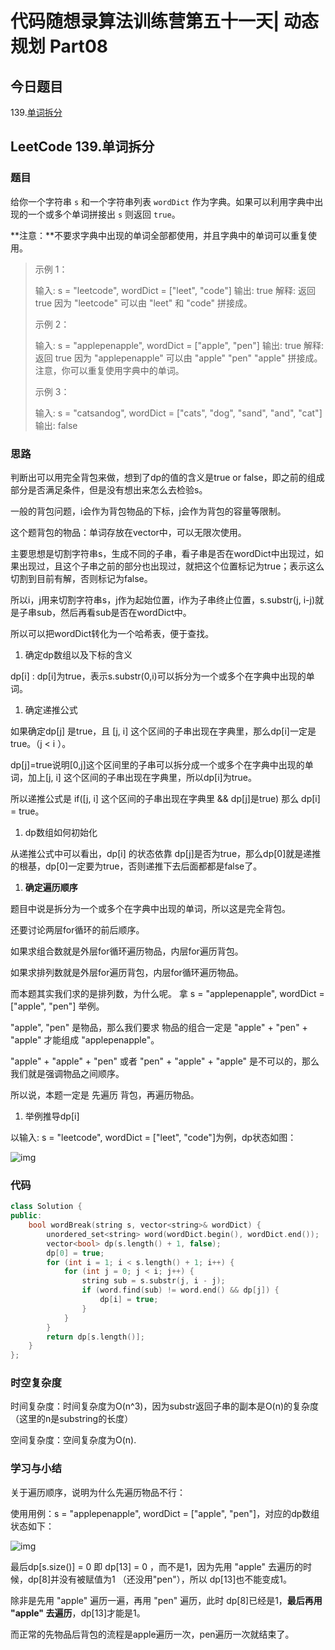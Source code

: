 # 代码随想录算法训练营第五十一天| 动态规划 Part08

## 今日题目

139.[单词拆分](https://leetcode.cn/problems/word-break/)

## LeetCode 139.单词拆分

### 题目

给你一个字符串 `s` 和一个字符串列表 `wordDict` 作为字典。如果可以利用字典中出现的一个或多个单词拼接出 `s` 则返回 `true`。

**注意：**不要求字典中出现的单词全部都使用，并且字典中的单词可以重复使用。

> 示例 1：
>
> 输入: s = "leetcode", wordDict = ["leet", "code"] 输出: true 解释: 返回 true 因为 "leetcode" 可以由 "leet" 和 "code" 拼接成。
>
> 示例 2：
>
> 输入: s = "applepenapple", wordDict = ["apple", "pen"] 输出: true 解释: 返回 true 因为 "applepenapple" 可以由 "apple" "pen" "apple" 拼接成。     注意，你可以重复使用字典中的单词。
>
> 示例 3：
>
> 输入: s = "catsandog", wordDict = ["cats", "dog", "sand", "and", "cat"] 输出: false

### 思路

判断出可以用完全背包来做，想到了dp的值的含义是true or false，即之前的组成部分是否满足条件，但是没有想出来怎么去检验s。

一般的背包问题，i会作为背包物品的下标，j会作为背包的容量等限制。

这个题背包的物品：单词存放在vector中，可以无限次使用。

主要思想是切割字符串s，生成不同的子串，看子串是否在wordDict中出现过，如果出现过，且这个子串之前的部分也出现过，就把这个位置标记为true；表示这么切割到目前有解，否则标记为false。

所以i，j用来切割字符串s，j作为起始位置，i作为子串终止位置，s.substr(j, i-j)就是子串sub，然后再看sub是否在wordDict中。

所以可以把wordDict转化为一个哈希表，便于查找。

1. 确定dp数组以及下标的含义

dp[i] : dp[i]为true，表示s.substr(0,i)可以拆分为一个或多个在字典中出现的单词。

1. 确定递推公式

如果确定dp[j] 是true，且 [j, i] 这个区间的子串出现在字典里，那么dp[i]一定是true。（j < i ）。

dp[j]=true说明[0,j]这个区间里的子串可以拆分成一个或多个在字典中出现的单词，加上[j, i] 这个区间的子串出现在字典里，所以dp[i]为true。

所以递推公式是 if([j, i] 这个区间的子串出现在字典里 && dp[j]是true) 那么 dp[i] = true。

1. dp数组如何初始化

从递推公式中可以看出，dp[i] 的状态依靠 dp[j]是否为true，那么dp[0]就是递推的根基，dp[0]一定要为true，否则递推下去后面都都是false了。

1. **确定遍历顺序**

题目中说是拆分为一个或多个在字典中出现的单词，所以这是完全背包。

还要讨论两层for循环的前后顺序。

如果求组合数就是外层for循环遍历物品，内层for遍历背包。

如果求排列数就是外层for遍历背包，内层for循环遍历物品。

而本题其实我们求的是排列数，为什么呢。 拿 s = "applepenapple", wordDict = ["apple", "pen"] 举例。

"apple", "pen" 是物品，那么我们要求 物品的组合一定是 "apple" + "pen" + "apple" 才能组成 "applepenapple"。

"apple" + "apple" + "pen" 或者 "pen" + "apple" + "apple" 是不可以的，那么我们就是强调物品之间顺序。

所以说，本题一定是 先遍历 背包，再遍历物品。

1. 举例推导dp[i]

以输入: s = "leetcode", wordDict = ["leet", "code"]为例，dp状态如图：

![img](https://pkdwxagc9o.feishu.cn/space/api/box/stream/download/asynccode/?code=Y2IyMWJhZTliMWI5ZmUxYzZhZjYyNzZiZjE3MjBiMDNfYlZHQzFnQ1dQQlprOVlYcFNOTVFGTHNmbmdTZ3RDS3pfVG9rZW46RjFqS2JXQkNlbzhCMFN4a2VUN2M0c0ZJbmljXzE3MDk3OTA0NjQ6MTcwOTc5NDA2NF9WNA)

### 代码

```C++
class Solution {
public:
    bool wordBreak(string s, vector<string>& wordDict) {
        unordered_set<string> word(wordDict.begin(), wordDict.end());
        vector<bool> dp(s.length() + 1, false);
        dp[0] = true;
        for (int i = 1; i < s.length() + 1; i++) {
            for (int j = 0; j < i; j++) {
                string sub = s.substr(j, i - j);
                if (word.find(sub) != word.end() && dp[j]) {
                    dp[i] = true;
                }
            }
        }
        return dp[s.length()];
    }
};
```

### 时空复杂度

时间复杂度：时间复杂度为O(n^3)，因为substr返回子串的副本是O(n)的复杂度（这里的n是substring的长度）

空间复杂度：空间复杂度为O(n).

### 学习与小结

关于遍历顺序，说明为什么先遍历物品不行：

使用用例：s = "applepenapple", wordDict = ["apple", "pen"]，对应的dp数组状态如下：

![img](https://pkdwxagc9o.feishu.cn/space/api/box/stream/download/asynccode/?code=YzQ2YWU4OTlkMjNjZTg5NmYxNzk3MWM0YmFhOTYxMDJfTFFhRk1SR1BhOHNJYnVGa0lTMjdDWVlkMkRqMkRXUWRfVG9rZW46S1ZJN2JnMnJKb2duWkJ4WHZhZGNnTHVlbmpoXzE3MDk3OTA0NjQ6MTcwOTc5NDA2NF9WNA)

最后dp[s.size()] = 0 即 dp[13] = 0 ，而不是1，因为先用 "apple" 去遍历的时候，dp[8]并没有被赋值为1 （还没用"pen"），所以 dp[13]也不能变成1。

除非是先用 "apple" 遍历一遍，再用 "pen" 遍历，此时 dp[8]已经是1，**最后再用 "apple" 去遍历**，dp[13]才能是1。

而正常的先物品后背包的流程是apple遍历一次，pen遍历一次就结束了。